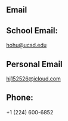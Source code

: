 ## Email

## School Email:
hohu@ucsd.edu

## Personal Email
hj152526@icloud.com

## Phone:
+1 (224) 600-6852
